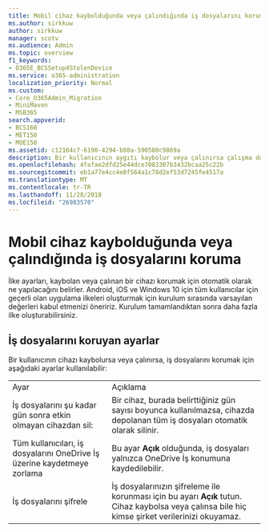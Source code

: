 ```yaml
---
title: Mobil cihaz kaybolduğunda veya çalındığında iş dosyalarını koruma
ms.author: sirkkuw
author: sirkkuw
manager: scotv
ms.audience: Admin
ms.topic: overview
f1_keywords:
- O365E_BCSSetup4StolenDevice
ms.service: o365-administration
localization_priority: Normal
ms.custom:
- Core_O365Admin_Migration
- MiniMaven
- MSB365
search.appverid:
- BCS160
- MET150
- MOE150
ms.assetid: c12164c7-6190-4294-b88a-590580c9869a
description: Bir kullanıcının aygıtı kaybolur veya çalınırsa çalışma dosyaları korumak kullanılabilir ayarları hakkında bilgi edinin.
ms.openlocfilehash: 4fafae2dfd25e44dce7083307b3432bcaa25c22b
ms.sourcegitcommit: eb1a77e4cc4e8f564a1c78d2ef53d7245fe4517a
ms.translationtype: MT
ms.contentlocale: tr-TR
ms.lasthandoff: 11/28/2018
ms.locfileid: "26983570"
---
```

# <a name="protect-work-files-when-a-mobile-device-is-lost-or-stolen"></a>Mobil cihaz kaybolduğunda veya çalındığında iş dosyalarını koruma

İlke ayarları, kaybolan veya çalınan bir cihazı korumak için otomatik olarak ne yapılacağını belirler. Android, iOS ve Windows 10 için tüm kullanıcılar için geçerli olan uygulama ilkeleri oluşturmak için kurulum sırasında varsayılan değerleri kabul etmenizi öneririz. Kurulum tamamlandıktan sonra daha fazla ilke oluşturabilirsiniz.
  
## <a name="settings-that-protect-work-files"></a>İş dosyalarını koruyan ayarlar

Bir kullanıcının cihazı kaybolursa veya çalınırsa, iş dosyalarını korumak için aşağıdaki ayarlar kullanılabilir:
  
|||
|:-----|:-----|
|Ayar  <br/> |Açıklama  <br/> |
|İş dosyalarını şu kadar gün sonra etkin olmayan cihazdan sil:  <br/> |Bir cihaz, burada belirttiğiniz gün sayısı boyunca kullanılmazsa, cihazda depolanan tüm iş dosyaları otomatik olarak silinir.  <br/> |
|Tüm kullanıcıları, iş dosyalarını OneDrive İş üzerine kaydetmeye zorlama  <br/> |Bu ayar **Açık** olduğunda, iş dosyaları yalnızca OneDrive İş konumuna kaydedilebilir.  <br/> |
|İş dosyalarını şifrele  <br/> |İş dosyalarınızın şifreleme ile korunması için bu ayarı **Açık** tutun. Cihaz kaybolsa veya çalınsa bile hiç kimse şirket verilerinizi okuyamaz.  <br/> |
   

